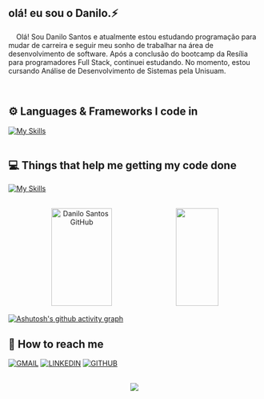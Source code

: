 

## olá! eu sou o Danilo.⚡
<p style="margin-top: '20px'">
 &nbsp; &nbsp; Olá! Sou Danilo Santos e atualmente estou estudando programação para mudar de carreira e seguir meu sonho de trabalhar na área de desenvolvimento de software. Após a conclusão do bootcamp da Resília para programadores Full Stack, continuei estudando. No momento, estou cursando Análise de Desenvolvimento de Sistemas pela Unisuam.

</p>
<br/>

## ⚙️ Languages & Frameworks I code in
[![My Skills](https://skillicons.dev/icons?i=html,css,bootstrap,sass,styledcomponents,js,ts,react,nodejs,express,redux,docker,postgres,mongodb,firebase,jest)](https://skillicons.dev)
<br/>
<br/>

## 💻 Things that help me getting my code done
[![My Skills](https://skillicons.dev/icons?i=ubuntu,vscode,git,figma,npm,github,postman)](https://skillicons.dev)
<br/>
<br/>


<div align="center">  
  <img width="49%" height="195px" src="https://github-readme-stats.vercel.app/api?username=DevDaniloSants&show_icons=true&count_private=true&hide_border=true&title_color=4169E1&icon_color=4169E1&text_color=c9d1d9&bg_color=0d1117" alt="Danilo Santos GitHub" /> 
  <img width="41%" height="195px" src="https://github-readme-stats.vercel.app/api/top-langs/?username=DevDaniloSants&layout=compact&hide_border=true&title_color=4169E1&text_color=fff&bg_color=0d1117" />
</div>


[![Ashutosh's github activity graph](https://github-readme-activity-graph.vercel.app/graph?username=DevDaniloSants&bg_color=transparent&color=bcc3fb&line=4c5a9e&point=007cdb&area=true&hide_border=true)](https://github.com/ashutosh00710/github-readme-activity-graph)

## 👥  How to reach me
<div>
  <a href="mailto: sdaniloscofield@gmail.com"><img  src="https://img.shields.io/badge/Gmail-D14836?style=for-the-badge&logo=gmail&logoColor=white" alt="GMAIL" title="GMAIL"/></a>
  <a href="https://www.linkedin.com/in/danilodss/"><img  src="https://img.shields.io/badge/LinkedIn-0077B5?style=for-the-badge&logo=linkedin&logoColor=white" alt="LINKEDIN" title="LINKEDIN"/></a>
  <a href="https://github.com/DevDaniloSants"><img  src="https://img.shields.io/badge/GitHub-100000?style=for-the-badge&logo=github&logoColor=white" alt="GITHUB" title="GITHUB"/></a>
</div>
<br/>

<p align="center">
  <img src="https://github-profile-trophy.vercel.app/?username=DevDaniloSants&theme=nord&row=2&no-bg=true&column=8&margin-w=5&margin-h=15" />
</p>
